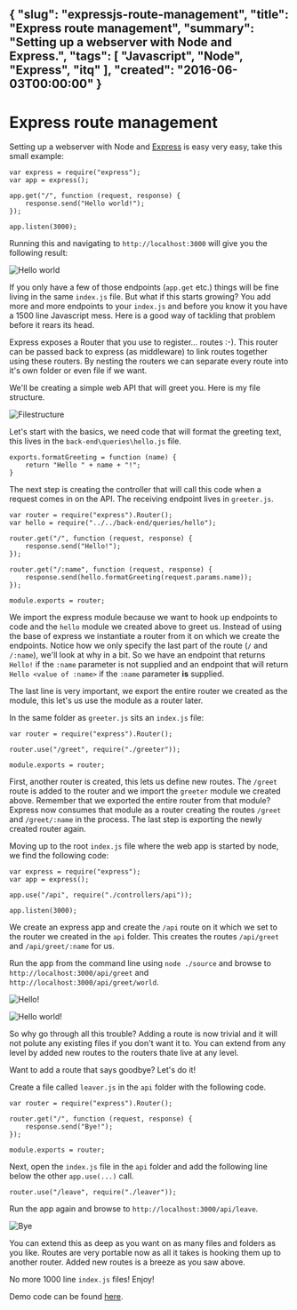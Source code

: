 {
  "slug": "expressjs-route-management",
  "title": "Express route management",
  "summary": "Setting up a webserver with Node and Express.",
  "tags": [
    "Javascript",
    "Node",
    "Express",
    "itq"
  ],
  "created": "2016-06-03T00:00:00"
}
---
# Express route management

Setting up a webserver with Node and [Express](http://expressjs.com/) is easy very easy, take this small example:

	var express = require("express");
	var app = express();

	app.get("/", function (request, response) {
		response.send("Hello world!");
	});

	app.listen(3000);

Running this and navigating to `http://localhost:3000` will give you the following result:

![Hello world](/content/expressjs-route-management/hw.png)

If you only have a few of those endpoints (`app.get` etc.) things will be fine living in the same `index.js` file. But what if this starts growing? You add more and more endpoints to your `index.js` and before you know it you have a 1500 line Javascript mess. Here is a good way of tackling that problem before it rears its head.

Express exposes a Router that you use to register... routes :-). This router can be passed   back to express (as middleware) to link routes together using these routers. By nesting the routers we can separate every route into it's own folder or even file if we want. 

We'll be creating a simple web API that will greet you. Here is my file structure.

![Filestructure](/content/expressjs-route-management/fs.png)

Let's start with the basics, we need code that will format the greeting text, this lives in the `back-end\queries\hello.js` file.

	exports.formatGreeting = function (name) {
		return "Hello " + name + "!";
	}

The next step is creating the controller that will call this code when a request comes in on the API. The receiving endpoint lives in `greeter.js`.

	var router = require("express").Router();
	var hello = require("../../back-end/queries/hello");

	router.get("/", function (request, response) {
		response.send("Hello!");
	});

	router.get("/:name", function (request, response) {
		response.send(hello.formatGreeting(request.params.name));
	});

	module.exports = router;

We import the express module because we want to hook up endpoints to code and the `hello` module we created above to greet us. Instead of using the base of express we instantiate a router from it on which we create the endpoints. Notice how we only specify the last part of the route (`/` and `/:name`), we'll look at why in a bit. So we have an endpoint that returns `Hello!` if the `:name` parameter is not supplied and an endpoint that will return `Hello <value of :name>` if the `:name` parameter **is** supplied.

The last line is very important, we export the entire router we created as the module, this let's us use the module as a router later.

In the same folder as `greeter.js` sits an `index.js` file:

	var router = require("express").Router();

	router.use("/greet", require("./greeter"));

	module.exports = router;

First, another router is created, this lets us define new routes. The `/greet` route is added to the router and we import the `greeter` module we created above. Remember that we exported the entire router from that module? Express now consumes that module as a router creating the routes `/greet` and `/greet/:name` in the process. The last step is exporting the newly created router again.

Moving up to the root `index.js` file where the web app is started by node, we find the following code:

	var express = require("express");
	var app = express();

	app.use("/api", require("./controllers/api"));

	app.listen(3000);

We create an express app and create the `/api` route on it which we set to the router we created in the `api` folder. This creates the routes `/api/greet` and `/api/greet/:name` for us.

Run the app from the command line using `node ./source` and browse to `http://localhost:3000/api/greet` and `http://localhost:3000/api/greet/world`.

![Hello!](/content/expressjs-route-management/fs-1.png)

![Hello world!](/content/expressjs-route-management/fs-2.png)

So why go through all this trouble? Adding a route is now trivial and it will not polute any existing files if you don't want it to. You can extend from any level by added new routes to the routers thate live at any level.

Want to add a route that says goodbye? Let's do it!

Create a file called `leaver.js` in the `api` folder with the following code.

	var router = require("express").Router();

	router.get("/", function (request, response) {
		response.send("Bye!");
	});

	module.exports = router;

Next, open the `index.js` file in the `api` folder and add the following line below the other `app.use(...)` call.

	router.use("/leave", require("./leaver"));

Run the app again and browse to `http://localhost:3000/api/leave`.

![Bye](/content/expressjs-route-management/fs-3.png)

You can extend this as deep as you want on as many files and folders as you like. Routes are very portable now as all it takes is hooking them up to another router. Added new routes is a breeze as you saw above.

No more 1000 line `index.js` files! Enjoy!

Demo code can be found [here](https://github.com/harrewarre/nested-router-demo).

